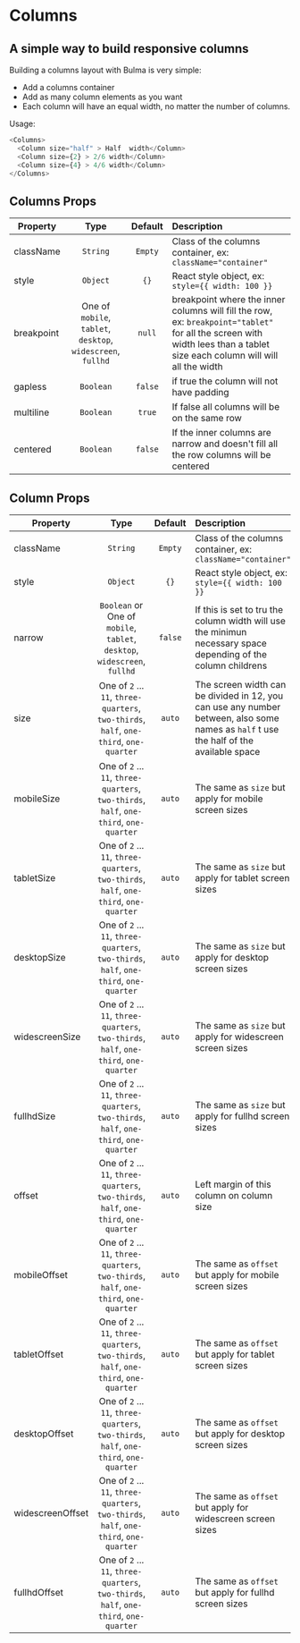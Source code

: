 # Columns

A simple way to build responsive columns
---------


Building a columns layout with Bulma is very simple:

- Add a columns container
- Add as many column elements as you want
- Each column will have an equal width, no matter the number of columns.


Usage:

```javascript
<Columns>
  <Column size="half" > Half  width</Column>
  <Column size={2} > 2/6 width</Column>
  <Column size={4} > 4/6 width</Column>
</Columns>
```

## Columns Props

| Property   |      Type      | Default | Description |
|----------|:-------------:|:------:|:----------|
| className |  `String` | `Empty` |Class of the columns container, ex: ```className="container"``` |
| style |    `Object`   | `{}` | React style object, ex: ```style={{ width: 100 }}``` |
| breakpoint | One of `mobile`, `tablet`, `desktop`, `widescreen`, `fullhd` | `null` |   breakpoint where the inner columns will fill the row, ex: ```breakpoint="tablet"``` for all the screen with width lees than a tablet size each column will will all the width |
| gapless | `Boolean` | `false` | if true the column will not have padding |
| multiline | `Boolean` | `true` | If false all columns will be on the same row |
| centered | `Boolean` | `false` | If the inner columns are narrow and doesn't fill all the row columns will be centered

## Column Props

| Property   |      Type      | Default | Description |
|----------|:-------------:|:------:|:----------|
| className |  `String` | `Empty` |Class of the columns container, ex: ```className="container"``` |
| style |    `Object`   | `{}` | React style object, ex: ```style={{ width: 100 }}``` |
| narrow | `Boolean` or One of `mobile`, `tablet`, `desktop`, `widescreen`, `fullhd` | `false` | If this is set to tru the column width will use the minimun necessary space depending of the column childrens |
| size | One of `2` ... `11`, `three-quarters`, `two-thirds`, `half`, `one-third`, `one-quarter` | `auto` |The screen width can be divided in 12, you can use any number between, also some names as `half` t use the half of the available space |
| mobileSize | One of `2` ... `11`, `three-quarters`, `two-thirds`, `half`, `one-third`, `one-quarter` | `auto` | The same as `size` but apply for mobile screen sizes |
| tabletSize | One of `2` ... `11`, `three-quarters`, `two-thirds`, `half`, `one-third`, `one-quarter` | `auto` | The same as `size` but apply for tablet screen sizes |
| desktopSize | One of `2` ... `11`, `three-quarters`, `two-thirds`, `half`, `one-third`, `one-quarter` | `auto` | The same as `size` but apply for desktop screen sizes |
| widescreenSize | One of `2` ... `11`, `three-quarters`, `two-thirds`, `half`, `one-third`, `one-quarter` | `auto` | The same as `size` but apply for widescreen screen sizes |
| fullhdSize | One of `2` ... `11`, `three-quarters`, `two-thirds`, `half`, `one-third`, `one-quarter` | `auto` | The same as `size` but apply for fullhd screen sizes |
| offset | One of `2` ... `11`, `three-quarters`, `two-thirds`, `half`, `one-third`, `one-quarter` | `auto` | Left margin of this column on column size |
| mobileOffset | One of `2` ... `11`, `three-quarters`, `two-thirds`, `half`, `one-third`, `one-quarter` | `auto` | The same as `offset` but apply for mobile screen sizes |
| tabletOffset | One of `2` ... `11`, `three-quarters`, `two-thirds`, `half`, `one-third`, `one-quarter` | `auto` | The same as `offset` but apply for tablet screen sizes |
| desktopOffset | One of `2` ... `11`, `three-quarters`, `two-thirds`, `half`, `one-third`, `one-quarter` | `auto` | The same as `offset` but apply for desktop screen sizes |
| widescreenOffset | One of `2` ... `11`, `three-quarters`, `two-thirds`, `half`, `one-third`, `one-quarter` | `auto` | The same as `offset` but apply for widescreen screen sizes |
| fullhdOffset | One of `2` ... `11`, `three-quarters`, `two-thirds`, `half`, `one-third`, `one-quarter` | `auto` | The same as `offset` but apply for fullhd screen sizes |